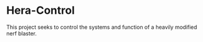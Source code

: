 # Hera-Control
This project seeks to control the systems and function of a heavily modified nerf blaster.
